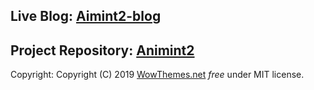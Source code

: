 ## Live Blog: [Aimint2-blog](https://lazycipher.js.org/animint2-blog)
## Project Repository: [Animint2](https://github.com/tdhock/animint2)




Copyright:
Copyright (C) 2019 [WowThemes.net](https://github.com/wowthemesnet/mundana-theme-jekyll) *free* under MIT license. 
